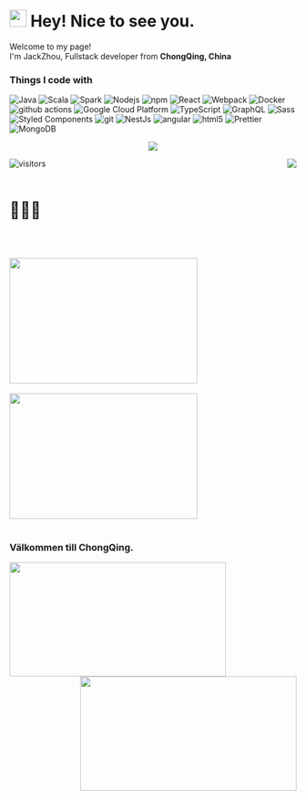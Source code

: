 <h1><img src="https://emojis.slackmojis.com/emojis/images/1531849430/4246/blob-sunglasses.gif?1531849430" width="30"/> Hey! Nice to see you.</h1>

<p>Welcome to my page! </br> I'm JackZhou, Fullstack developer from <b>ChongQing, China </b> </p>
<h3>Things I code with</h3>
<p>
  <img alt="Java" src="https://img.shields.io/badge/-java-9cf?style=flat-square&logo=java&logoColor=white" />
  <img alt="Scala" src="https://img.shields.io/badge/-scala-%23FFF8DC?style=flat-square&logo=scala&logoColor=white" />
  <img alt="Spark" src="https://img.shields.io/badge/-spark-orange?style=flat-square&logo=spark&logoColor=white" />
  <img alt="Nodejs" src="https://img.shields.io/badge/-Nodejs-43853d?style=flat-square&logo=Node.js&logoColor=white" />
  <img alt="npm" src="https://img.shields.io/badge/-NPM-CB3837?style=flat-square&logo=npm&logoColor=white" />
  <img alt="React" src="https://img.shields.io/badge/-React-45b8d8?style=flat-square&logo=react&logoColor=white" />
  <img alt="Webpack" src="https://img.shields.io/badge/-Webpack-8DD6F9?style=flat-square&logo=webpack&logoColor=white" /> 
  <img alt="Docker" src="https://img.shields.io/badge/-Docker-46a2f1?style=flat-square&logo=docker&logoColor=white" />
  <img alt="github actions" src="https://img.shields.io/badge/-Github_Actions-2088FF?style=flat-square&logo=github-actions&logoColor=white" />
  <img alt="Google Cloud Platform" src="https://img.shields.io/badge/-Google_Cloud_Platform-1a73e8?style=flat-square&logo=google-cloud&logoColor=white" />
  <img alt="TypeScript" src="https://img.shields.io/badge/-TypeScript-007ACC?style=flat-square&logo=typescript&logoColor=white" />
  <img alt="GraphQL" src="https://img.shields.io/badge/-GraphQL-E10098?style=flat-square&logo=graphql&logoColor=white" />
  <img alt="Sass" src="https://img.shields.io/badge/-Sass-CC6699?style=flat-square&logo=sass&logoColor=white" />
  <img alt="Styled Components" src="https://img.shields.io/badge/-Styled_Components-db7092?style=flat-square&logo=styled-components&logoColor=white" />
  <img alt="git" src="https://img.shields.io/badge/-Git-F05032?style=flat-square&logo=git&logoColor=white" />
  <img alt="NestJs" src="https://img.shields.io/badge/-NestJs-ea2845?style=flat-square&logo=nestjs&logoColor=white" />
  <img alt="angular" src="https://img.shields.io/badge/-Angular-DD0031?style=flat-square&logo=angular&logoColor=white" />
  <img alt="html5" src="https://img.shields.io/badge/-HTML5-E34F26?style=flat-square&logo=html5&logoColor=white" />
  <img alt="Prettier" src="https://img.shields.io/badge/-Prettier-F7B93E?style=flat-square&logo=prettier&logoColor=white" />
  <img alt="MongoDB" src="https://img.shields.io/badge/-MongoDB-13aa52?style=flat-square&logo=mongodb&logoColor=white" />
</p>

<a href="https://github.com/zhoudahong">
  <p align="center">
    <img src="https://github-profile-trophy.vercel.app/?username=zhoudahong&column=7&theme=nightowl"/>
  </p>
</a>

<a href="#">
  <img align="right" src="https://metrics.lecoq.io/zhoudahong?template=terminal" />
</a>

![visitors](https://visitor-badge.glitch.me/badge?page_id=page.id&left_color=green&right_color=red)
</br></br>
# 🌝🌝🌝
</br></br>

<img width="330px"  height="220" src="https://github-readme-stats.vercel.app/api?username=zhoudahong&theme=nightowl&count_private=true&show_icons=true">
</br></br>
<img width="330px"  height="220" src="https://github-readme-stats.vercel.app/api/top-langs/?username=zhoudahong&theme=nightowl&layout=compact">
</br></br>

<h3>Välkommen till ChongQing.</h3>
<p>
 <img width="380px"  height="200"  align="left" src="https://gimg2.baidu.com/image_search/src=http%3A%2F%2Fphoto.tuchong.com%2F1446893%2Ff%2F1032787063.jpg&refer=http%3A%2F%2Fphoto.tuchong.com&app=2002&size=f9999,10000&q=a80&n=0&g=0n&fmt=auto?sec=1651309358&t=8d8f176507a57ff95e25ce56b4bfdeee" /> 
 <img width="380px"  height="200"  align="right" src="https://gimg2.baidu.com/image_search/src=http%3A%2F%2Frs-channel.huanqiucdn.cn%2FimageDir%2Fbcbb2f114204b3aa2a0327d9d9046706u5.jpg&refer=http%3A%2F%2Frs-channel.huanqiucdn.cn&app=2002&size=f9999,10000&q=a80&n=0&g=0n&fmt=auto?sec=1651309309&t=0ec0bb9ebcad295f89ffcbf2933a4936" />
</p>
